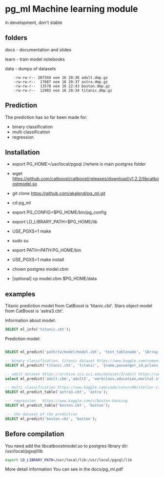 # pg_ml Machine learning module 
in development, don't stable

## folders
docs - documentation and slides

learn - train model notebooks

data - dumps of datasets
```
	-rw-rw-r-- 207344 ноя 16 20:36 adult.dmp.gz
	-rw-rw-r--  17687 ноя 16 20:37 astra.dmp.gz
	-rw-rw-r--  13578 ноя 16 22:43 boston.dmp.gz
	-rw-rw-r--  12903 ноя 16 20:34 titanic.dmp.gz
```

## Prediction

The prediction has so far been made  for:
 - binary classification
 - multi classification
 - regression

## Installation

- export PG_HOME=/usr/local/pgsql    //where is main postgres folder

- wget https://github.com/catboost/catboost/releases/download/v1.2.2/libcatboostmodel.so

- git clone https://github.com/akalend/pg_ml.git

- cd pg_ml

- export PG_CONFIG=$PG_HOME/bin/pg_config

- export LD_LIBRARY_PATH=$PG_HOME/lib

- USE_PGXS=1 make

- sudo su

- export PATH=$PATH:$PG_HOME/bin

- USE_PGXS=1 make install

- chown postgres model.cbm

- [optional] cp model.cbm $PG_HOME/data


## examples

Titanic prediction model from CatBoost is 'titanic.cbt'.
Stars object model from CatBoost is 'astra3.cbt'.

Information about model:
```sql
SELECT ml_info('titanic.cbt');  
```

Prediction model:
```sql

SELECT ml_predict('path/to/model/model.cbt', 'test_tablename', '{Array,of,feature_categorial}');

-- binary classification. titanic dataset https://www.kaggle.com/competitions/titanic/data
SELECT ml_predict('titanic.cbt', 'titanic', '{name,passenger_id,pclass,sex,sibsp,parch,ticket,cabin,embarked }');  

-- adult dataset https://archive.ics.uci.edu/dataset/2/adult https://www.kaggle.com/datasets/wenruliu/adult-income-dataset
select ml_predict('adult.cbm','adult2', 'workclass,education,marital-status,occupation,relationship,race,sex,native_country}');

-- multi classification https://www.kaggle.com/code/satoru90/stellar-classification-dataset-sdss17/
SELECT ml_predict_table('astra3.cbt', 'astra');

--- regression   https://www.kaggle.com/c/boston-housing
SELECT ml_predict_table('boston.cbt', 'boston');

--- the dataset of the prediction
SELECT ml_predict('boston.cbt', 'boston');
```

## Before compilation
You need add the libcatboostmodel.so to postgres library dir: /usr/local/pgsql/lib

```bash
export LD_LIBRARY_PATH=/usr/local/lib:/usr/local/pgsql/lib
```

More detail information You can see in the docs/pg_ml.pdf
